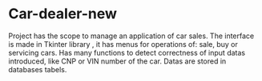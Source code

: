 # Car-dealer-new
Project has the scope to manage an application of car sales. The interface is made in Tkinter library
, it has menus for operations of: sale, buy or servicing cars. Has many functions to detect correctness 
of input datas introduced, like CNP or VIN number of the car. Datas are stored in databases tabels.
